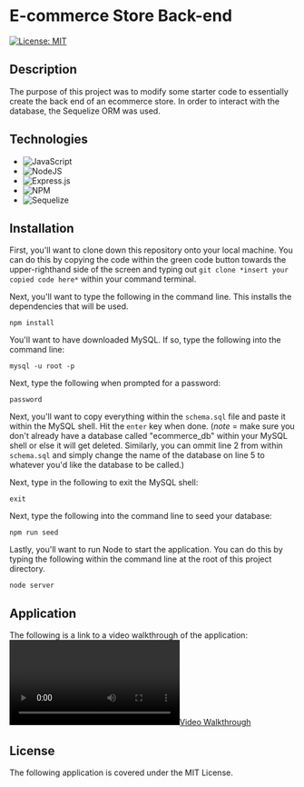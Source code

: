 # E-commerce Store Back-end

[![License: MIT](https://img.shields.io/badge/License-MIT-green.svg)](https://opensource.org/licenses/MIT)

## **Description**
The purpose of this project was to modify some starter code to essentially create the back end of an ecommerce store. In order to interact with the database, the Sequelize ORM was used.

## **Technologies**

* ![JavaScript](https://img.shields.io/badge/javascript-%23323330.svg?style=for-the-badge&logo=javascript&logoColor=%23F7DF1E)
* ![NodeJS](https://img.shields.io/badge/node.js-6DA55F?style=for-the-badge&logo=node.js&logoColor=white)
* ![Express.js](https://img.shields.io/badge/express.js-%23404d59.svg?style=for-the-badge&logo=express&logoColor=%2361DAFB)
* ![NPM](https://img.shields.io/badge/NPM-%23000000.svg?style=for-the-badge&logo=npm&logoColor=white)
* ![Sequelize](https://img.shields.io/badge/Sequelize-52B0E7?style=for-the-badge&logo=Sequelize&logoColor=white)

## **Installation**
First, you'll want to clone down this repository onto your local machine. You can do this by copying the code within the green code button towards the upper-righthand side of the screen and typing out `git clone *insert your copied code here*` within your command terminal.

Next, you'll want to type the following in the command line. This installs the dependencies that will be used. 
```
npm install
```

You'll want to have downloaded MySQL. If so, type the following into the command line: 
```
mysql -u root -p
```

Next, type the following when prompted for a password:
```
password
```

Next, you'll want to copy everything within the `schema.sql` file and paste it within the MySQL shell. Hit the `enter` key when done. (*note* = make sure you don't already have a database called "ecommerce_db" within your MySQL shell or else it will get deleted. Similarly, you can ommit line 2 from within `schema.sql` and simply change the name of the database on line 5 to whatever you'd like the database to be called.)

Next, type in the following to exit the MySQL shell:
```
exit
```

Next, type the following into the command line to seed your database:
```
npm run seed
```

Lastly, you'll want to run Node to start the application. You can do this by typing the following within the command line at the root of this project directory.
```
node server
```

## **Application**
The following is a link to a video walkthrough of the application: 
[![Video Walkthrough](./assets/Untitled_%20May%205%2C%202022%208_09%20PM.webm)](https://drive.google.com/file/d/1SuU1CTm_aZV1JQMh7s-neGvZ-m-jh5Ra/view "Video Walkthrough")

## **License**
The following application is covered under the MIT License.